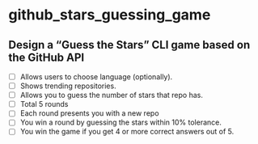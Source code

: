 # github_stars_guessing_game

## Design a “Guess the Stars” CLI game based on the GitHub API

- [ ] Allows users to choose language (optionally).
- [ ] Shows trending repositories.
- [ ] Allows you to guess the number of stars that repo has.
- [ ] Total 5 rounds
- [ ] Each round presents you with a new repo
- [ ] You win a round by guessing the stars within 10% tolerance.
- [ ] You win the game if you get 4 or more correct answers out of 5.